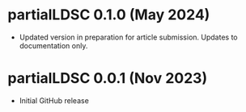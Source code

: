 
# partialLDSC 0.1.0 (May 2024)

* Updated version in preparation for article submission. Updates to documentation only.


# partialLDSC 0.0.1 (Nov 2023)

* Initial GitHub release
